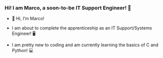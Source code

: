 ### <div>Hi! I am Marco, a soon-to-be IT Support Engineer! 🏅</div>

- 👋 Hi, I’m Marco!

  
- I am about to complete the apprenticeship as an IT Support/Systems Engineer! 🖥️

  
- I am pretty new to coding and am currently learning the basics of C and Python! 💻

